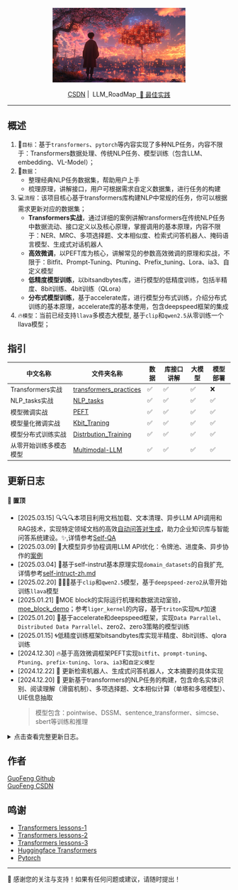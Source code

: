 <div align="center">

<img src="./assets/LLM_roadmap.png" width="300em" ></img> 


<span style="display: inline-flex; align-items: center; margin-right: 2px;">
   <a href="https://blog.csdn.net/weixin_46133588?spm=1011.2415.3001.5343" target="_blank"> CSDN</a> &nbsp;|
 </span>
  <span style="display: inline-flex; align-items: center; margin-left: 2px;">
   LLM_RoadMap <a href="README.md" target="_blank">&nbsp; 📖 最佳实践</a>
 </span>

</div>


---

## 概述

1. 🎯`目标`：基于`transformers`、`pytorch`等内容实现了多种NLP任务，内容不限于：Transformers数据处理、传统NLP任务、模型训练（包含LLM、embedding、VL-Model）；
2. 💽`数据`：
    - 整理经典NLP任务数据集，帮助用户上手
    - 梳理原理，讲解接口，用户可根据需求自定义数据集，进行任务的构建
3. 💻`流程`：该项目核心基于transformers库构建NLP中常规的任务，你可以根据需求更新对应的数据集；
    - **Transformers实战**，通过详细的案例讲解transformers在传统NLP任务中数据流动、接口定义以及核心原理，掌握调用的基本原理，内容不限于：NER、MRC、多项选择题、文本相似度、检索式问答机器人、掩码语言模型、生成式对话机器人
    - **高效微调**，以PEFT库为核心，讲解常见的参数高效微调的原理和实战，不限于：Bitfit、Prompt-Tuning、Ptuning、Prefix_tuning、Lora、ia3、自定义模型
    - **低精度模型训练**，以bitsandbytes库，进行模型的低精度训练，包括半精度、8bit训练、4bit训练（QLora）
    - **分布式模型训练**，基于accelerate库，进行模型分布式训练，介绍分布式训练的基本原理，accelerate库的基本使用，包含deepspeed框架的集成
4. 🔥`模型`：当前已经支持`llava`多模态大模型, 基于`clip`和`qwen2.5`从零训练一个llava模型；

## 指引

| 中文名称 | 文件夹名称| 数据 | 库接口讲解 | 大模型 | 模型部署 | 
|---------|----------|------|---------|--------|---------|
| Transformers实战 | [transformers_practices](./01-transformers_practices/README.md) | ✅  | ✅    | ✅   | ❌    | 
| NLP_tasks实战 | [NLP_tasks](./02-NLP_tasks/README.md) | ✅  | ✅  | ✅  | ✅ | 
| 模型微调实战 | [PEFT](./03-PEFT/README.md) | ✅  | ✅  | ✅  | ✅ | 
| 模型量化微调实战 | [Kbit_Traning](./04-Kbit_Training/README.md) | ✅  | ✅  | ✅  | ✅ | 
| 模型分布式训练实战 | [Distrbution_Training](./05-Distrbution_Training/README.md) | ✅  | ✅  | ✅  | ✅ | 
| 从零开始训练多模态模型 | [Multimodal-LLM](./06-Mutimodal-LLM/README.md) | ✅  | ✅  | ✅  | ✅ | 

## 更新日志

#### 📌 置顶
* [2025.03.15] 🔍🔍🔍本项目利用文档加载、文本清理、异步LLM API调用和RAG技术，实现特定领域文档的高效[自动问答对生成]()，助力企业知识库与智能问答系统建设。✨,详情参考[Self-QA](./02-NLP_tasks/self-QA/README.md)
* [2025.03.09] 🍒大模型异步协程调用LLM API优化：令牌池、进度条、异步协作的[案例](./02-NLP_tasks/self-instruct-zh/async_llm_api_batch_data.py)
* [2025.03.04] 🍬基于self-instrut基本原理实现`domain_datasets`的自我扩充, 详情参考[self-intruct-zh.md](./02-NLP_tasks/self-instruct-zh/README.md)
* [2025.02.20] 🌟🌟🌟基于`clip`和`qwen2.5`模型，基于`deepspeed-zero2`从零开始训练`llava`模型
* [2025.01.21] 🚀MOE block的实际运行机理和数据流动室验，[moe_block_demo](./02-NLP_tasks/15-moe_block_demo.py)；参考`liger_kernel`的内容，基于`triton`实现`MLP`加速
* [2025.01.20] 💪基于accelerate和deepspeed框架，实现`Data Parrallel`、`Distributed Data Parrallel`、zero2、zero3策略的模型训练
* [2025.01.15] 🌀低精度训练框架bitsandbytes库实现半精度、8bit训练、qlora训练
* [2024.12.30] 🔥基于高效微调框架PEFT实现`bitfit`、`prompt-tuning`、`Ptuning`、`prefix-tuning`、`lora`、`ia3`和`自定义模型`
* [2024.12.22] 💫 更新检索机器人、生成式问答机器人，文本摘要的具体实现
* [2024.12.20] 💫 更新基于transformers的NLP任务的构建，包含命名实体识别、阅读理解（滑窗机制）、多项选择题、文本相似计算（单塔和多塔模型）、UIE信息抽取
    > 模型包含：pointwise、DSSM、sentence_transformer、simcse、sbert等训练和推理


<details> 
<summary>点击查看完整更新日志。</summary>

* [2024.12.13] ⭐️⭐️⭐️ Transformers_practices仓库更新，包含`pipeline`、`tokenizer`、`Model`加载与保存、模型训练流程搭建(`Datasets`、`Evaluate`、`Trainer`)

</details>


## 作者

[GuoFeng Github](https://github.com/hquzhuguofeng)<br>
[GuoFeng CSDN](https://blog.csdn.net/weixin_46133588?spm=1011.2415.3001.5343)


## 鸣谢


- [Transformers lessons-1](https://github.com/zyds/transformers-code)
- [Transformers lessons-2](https://github.com/HarderThenHarder/transformers_tasks.git)
- [Transformers lessons-3](https://github.com/yuanzhoulvpi2017/zero_nlp)
- [Huggingface Transformers](https://huggingface.co/docs/transformers/v4.27.2/zh/index)
- [Pytorch]()
---

🎉 感谢您的关注与支持！如果有任何问题或建议，请随时提出！
